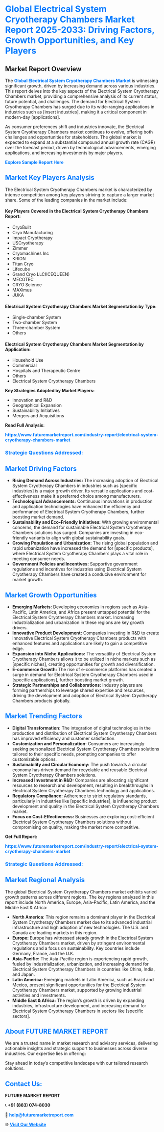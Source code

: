 <h1 style="color: #007BFF;">Global Electrical System Cryotherapy Chambers Market Report 2025-2033: Driving Factors, Growth Opportunities, and Key Players</h1>

<section id="overview">
<h2>Market Report Overview</h2>
<p>The <a href="https://www.futuremarketreport.com/industry-report/electrical-system-cryotherapy-chambers-market" style="color: #007BFF; text-decoration: none;"><strong>Global Electrical System Cryotherapy Chambers Market</strong></a> is witnessing significant growth, driven by increasing demand across various industries. This report delves into the key aspects of the Electrical System Cryotherapy Chambers market, providing a comprehensive analysis of its current status, future potential, and challenges. The demand for Electrical System Cryotherapy Chambers has surged due to its wide-ranging applications in industries such as [insert industries], making it a critical component in modern-day [applications].</p>
<p>As consumer preferences shift and industries innovate, the Electrical System Cryotherapy Chambers market continues to evolve, offering both challenges and opportunities for stakeholders. The global market is expected to expand at a substantial compound annual growth rate (CAGR) over the forecast period, driven by technological advancements, emerging applications, and increasing investments by major players.</p>
</section>

<section id="overview">
<p><a href="https://www.futuremarketreport.com/request-sample/reportId=123708" style="color: #007BFF; text-decoration: none;"><strong>Explore Sample Report Here</strong></a></p>
</section>

<section id="key-players">
<h2 style="color: #007BFF;">Market Key Players Analysis</h2>
<p>The Electrical System Cryotherapy Chambers market is characterized by intense competition among key players striving to capture a larger market share. Some of the leading companies in the market include:</p>
<h4>Key Players Covered in the Electrical System Cryotherapy Chambers Report:</h4>
<ul><li>CryoBuilt</li><li>Cryo Manufacturing</li><li>Impact Cryotherapy</li><li>USCryotherapy</li><li>Zimmer</li><li>Cryomachines Inc</li><li>KRION</li><li>Titan Cryo</li><li>Lifecube</li><li>Grand Cryo LLC(ICEQUEEN)</li><li>MECOTEC</li><li>CRYO Science</li><li>MAXimus</li><li>JUKA</li></ul>
<h4>Electrical System Cryotherapy Chambers Market Segmentation by Type:</h4>
<ul><li>Single-chamber System</li><li>Two-chamber System</li><li>Three-chamber System</li><li>Others</li></ul>

<h4>Electrical System Cryotherapy Chambers Market Segmentation by Application:</h4>
<ul><li>Household Use</li><li>Commercial</li><li>Hospitals and Therapeutic Centre</li><li>Others</li><li>Electrical System Cryotherapy Chambers</li></ul>
<p><strong>Key Strategies Adopted by Market Players:</strong></p>
<ul>
<li>Innovation and R&D</li>
<li>Geographical Expansion</li>
<li>Sustainability Initiatives</li>
<li>Mergers and Acquisitions</li>
</ul>
</section>

<section>
<p><strong>Read Full Analysis: </strong></p><a href="https://www.futuremarketreport.com/industry-report/electrical-system-cryotherapy-chambers-market" style="color: #007BFF; text-decoration: none;"><strong>https://www.futuremarketreport.com/industry-report/electrical-system-cryotherapy-chambers-market</strong></a>
<h3 style="color: #007BFF;">Strategic Questions Addressed:</h3>
</section>

<section id="driving-factors">
<h2 style="color: #007BFF;">Market Driving Factors</h2>
<ul>
<li><strong>Rising Demand Across Industries:</strong> The increasing adoption of Electrical System Cryotherapy Chambers in industries such as [specific industries] is a major growth driver. Its versatile applications and cost-effectiveness make it a preferred choice among manufacturers.</li>
<li><strong>Technological Advancements:</strong> Continuous innovations in production and application technologies have enhanced the efficiency and performance of Electrical System Cryotherapy Chambers, further boosting market demand.</li>
<li><strong>Sustainability and Eco-Friendly Initiatives:</strong> With growing environmental concerns, the demand for sustainable Electrical System Cryotherapy Chambers solutions has surged. Companies are investing in eco-friendly variants to align with global sustainability goals.</li>
<li><strong>Growing Population and Urbanization:</strong> The rising global population and rapid urbanization have increased the demand for [specific products], where Electrical System Cryotherapy Chambers plays a vital role in meeting consumer needs.</li>
<li><strong>Government Policies and Incentives:</strong> Supportive government regulations and incentives for industries using Electrical System Cryotherapy Chambers have created a conducive environment for market growth.</li>
</ul>
</section>

<section id="growth-opportunities">
<h2 style="color: #007BFF;">Market Growth Opportunities</h2>
<ul>
<li><strong>Emerging Markets:</strong> Developing economies in regions such as Asia-Pacific, Latin America, and Africa present untapped potential for the Electrical System Cryotherapy Chambers market. Increasing industrialization and urbanization in these regions are key growth drivers.</li>
<li><strong>Innovative Product Development:</strong> Companies investing in R&D to create innovative Electrical System Cryotherapy Chambers products with enhanced features and applications are likely to gain a competitive edge.</li>
<li><strong>Expansion into Niche Applications:</strong> The versatility of Electrical System Cryotherapy Chambers allows it to be utilized in niche markets such as [specific niches], creating opportunities for growth and diversification.</li>
<li><strong>E-commerce Growth:</strong> The rise of e-commerce platforms has created a surge in demand for Electrical System Cryotherapy Chambers used in [specific applications], further boosting market growth.</li>
<li><strong>Strategic Partnerships and Collaborations:</strong> Industry players are forming partnerships to leverage shared expertise and resources, driving the development and adoption of Electrical System Cryotherapy Chambers products globally.</li>
</ul>
</section>

<section id="trending-factors">
<h2 style="color: #007BFF;">Market Trending Factors</h2>
<ul>
<li><strong>Digital Transformation:</strong> The integration of digital technologies in the production and distribution of Electrical System Cryotherapy Chambers has improved efficiency and customer satisfaction.</li>
<li><strong>Customization and Personalization:</strong> Consumers are increasingly seeking personalized Electrical System Cryotherapy Chambers solutions tailored to their specific needs, prompting companies to offer customizable options.</li>
<li><strong>Sustainability and Circular Economy:</strong> The push towards a circular economy has driven demand for recyclable and reusable Electrical System Cryotherapy Chambers solutions.</li>
<li><strong>Increased Investment in R&D:</strong> Companies are allocating significant resources to research and development, resulting in breakthroughs in Electrical System Cryotherapy Chambers technology and applications.</li>
<li><strong>Regulatory Compliance:</strong> Adherence to strict regulatory standards, particularly in industries like [specific industries], is influencing product development and quality in the Electrical System Cryotherapy Chambers market.</li>
<li><strong>Focus on Cost-Effectiveness:</strong> Businesses are exploring cost-efficient Electrical System Cryotherapy Chambers solutions without compromising on quality, making the market more competitive.</li>
</ul>
</section>

<section>
<p><strong>Get Full Report: </strong></p><a href="https://www.futuremarketreport.com/industry-report/electrical-system-cryotherapy-chambers-market" style="color: #007BFF; text-decoration: none;"><strong>https://www.futuremarketreport.com/industry-report/electrical-system-cryotherapy-chambers-market</strong></a>
<h3 style="color: #007BFF;">Strategic Questions Addressed:</h3>
</section>


<section id="regional-analysis">
<h2 style="color: #007BFF;">Market Regional Analysis</h2>
<p>The global Electrical System Cryotherapy Chambers market exhibits varied growth patterns across different regions. The key regions analyzed in this report include North America, Europe, Asia-Pacific, Latin America, and the Middle East & Africa:</p>
<ul>
<li><strong>North America:</strong> This region remains a dominant player in the Electrical System Cryotherapy Chambers market due to its advanced industrial infrastructure and high adoption of new technologies. The U.S. and Canada are leading markets in this region.</li>
<li><strong>Europe:</strong> Europe has witnessed steady growth in the Electrical System Cryotherapy Chambers market, driven by stringent environmental regulations and a focus on sustainability. Key countries include Germany, France, and the U.K.</li>
<li><strong>Asia-Pacific:</strong> The Asia-Pacific region is experiencing rapid growth, fueled by industrialization, urbanization, and increasing demand for Electrical System Cryotherapy Chambers in countries like China, India, and Japan.</li>
<li><strong>Latin America:</strong> Emerging markets in Latin America, such as Brazil and Mexico, present significant opportunities for the Electrical System Cryotherapy Chambers market, supported by growing industrial activities and investments.</li>
<li><strong>Middle East & Africa:</strong> The region’s growth is driven by expanding industries, infrastructure development, and increasing demand for Electrical System Cryotherapy Chambers in sectors like [specific sectors].</li>
</ul>
</section>

<footer>
<h2 style="color: #007BFF;">About FUTURE MARKET REPORT</h2>
<p>We are a trusted name in market research and advisory services, delivering actionable insights and strategic support to businesses across diverse industries. Our expertise lies in offering:</p>

<p>Stay ahead in today’s competitive landscape with our tailored research solutions.</p>

<h2 style="color: #007BFF;">Contact Us:</h2>
<p><strong>FUTURE MARKET REPORT</strong></p>
<p>📞 <strong>+91 (883) 074-8030</strong></p>
<p>📧 <strong><a href="mailto:help@futuremarketreport.com" style="color: #007BFF;">help@futuremarketreport.com</a></strong></p>
<p>🌐 <strong><a href="https://www.futuremarketreport.com/" style="color: #007BFF;">Visit Our Website</a></strong></p>
</footer>